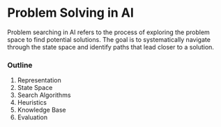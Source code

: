 # Problem Solving in AI

Problem searching in AI refers to the process of exploring the problem space to find potential solutions. The goal is to systematically navigate through the state space and identify paths that lead closer to a solution.



### Outline



1. Representation
2. State Space
3. Search Algorithms
4. Heuristics
5. Knowledge Base
6. Evaluation
